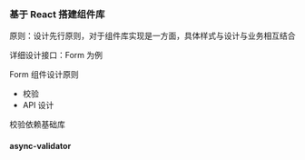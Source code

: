 ### 基于 React 搭建组件库

原则：设计先行原则，对于组件库实现是一方面，具体样式与设计与业务相互结合

详细设计接口：Form 为例

Form 组件设计原则

* 校验
* API 设计

校验依赖基础库

#### async-validator